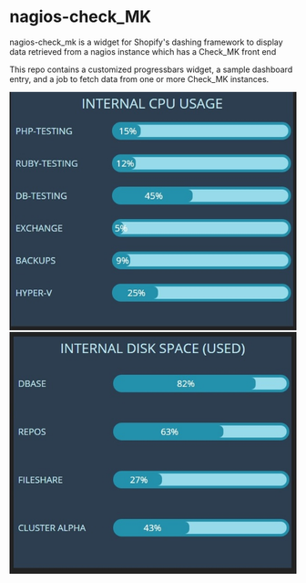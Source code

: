 # nagios-check_MK
nagios-check_mk is a widget for Shopify's dashing framework to display data retrieved from a nagios instance which has a Check_MK front end
  
  This repo contains a customized progressbars widget, a sample dashboard entry, and a job to fetch data from one or more Check_MK instances.
  
![](https://github.com/derrybarry/nagios-check_MK/blob/master/cpu.jpg)
![](https://github.com/derrybarry/nagios-check_MK/blob/master/disk.jpg)
